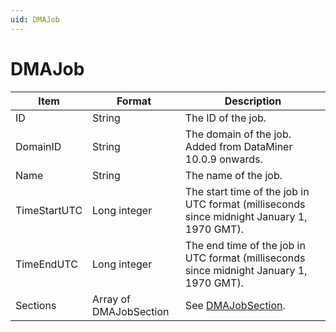 ```yaml
---
uid: DMAJob
---
```


# DMAJob

| Item         | Format                 | Description                                                                                |
|--------------|------------------------|--------------------------------------------------------------------------------------------|
| ID           | String                 | The ID of the job.                                                                         |
| DomainID     | String                 | The domain of the job. Added from DataMiner 10.0.9 onwards.                                |
| Name         | String                 | The name of the job.                                                                       |
| TimeStartUTC | Long integer           | The start time of the job in UTC format (milliseconds since midnight January 1, 1970 GMT). |
| TimeEndUTC   | Long integer           | The end time of the job in UTC format (milliseconds since midnight January 1, 1970 GMT).   |
| Sections     | Array of DMAJobSection | See [DMAJobSection](xref:DMAJobSection).                                                     |
